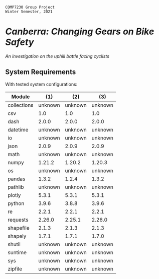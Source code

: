     COMP7230 Group Project
    Winter Semester, 2021

# _Canberra: Changing Gears on Bike Safety_
_An investigation on the uphill battle facing cyclists_

## System Requirements

With tested system configurations:

| Module | (1) | (2) | (3) |
|--------|--------|--------|--------|
| collections | unknown | unknown | unknown |
| csv | 1.0 | 1.0 | 1.0 |
| dash | 2.0.0 | 2.0.0 | 2.0.0 |
| datetime | unknown | unknown | unknown |
| io | unknown | unknown | unknown |
| json | 2.0.9 | 2.0.9 | 2.0.9 |
| math | unknown | unknown | unknown |
| numpy | 1.21.2 | 1.20.2 | 1.20.3 |
| os | unknown | unknown | unknown |
| pandas | 1.3.2 | 1.2.4 | 1.3.2 |
| pathlib | unknown | unknown | unknown |
| plotly | 5.3.1 | 5.3.1 | 5.3.1 |
| python | 3.9.6 | 3.8.8 | 3.9.6 |
| re | 2.2.1 | 2.2.1 | 2.2.1 |
| requests | 2.26.0 | 2.25.1 | 2.26.0 |
| shapefile | 2.1.3 | 2.1.3 | 2.1.3 |
| shapely | 1.7.1 | 1.7.1 | 1.7.0 |
| shutil | unknown | unknown | unknown |
| suntime | unknown | unknown | unknown |
| sys | unknown | unknown | unknown |
| zipfile | unknown | unknown | unknown |
